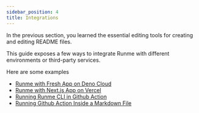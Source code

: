 ```yaml
---
sidebar_position: 4
title: Integrations
---
```


In the previous section, you learned the essential editing tools for creating and editing README files.

This guide exposes a few ways to integrate Runme with different environments or third-party services.

Here are some examples

* [Runme with Fresh App on Deno Cloud](/docs/integrations/deno-fresh.md)
* [Runme with Next.js App on Vercel](/docs/integrations/vercel-nextjs.md)
* [Running Runme CLI in Github Action](/docs/integrations/github-actions-workflow.md)
* [Running Github Action Inside a Markdown File](/docs/integrations/embed-github-action.md)
